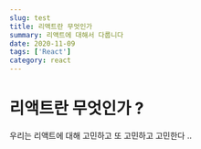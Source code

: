 ```yaml
---
slug: test
title: 리액트란 무엇인가
summary: 리액트에 대해서 다룹니다
date: 2020-11-09
tags: ['React']
category: react
---
```


# 리액트란 무엇인가 ?

우리는 리액트에 대해 고민하고 또 고민하고 고민한다 ..
